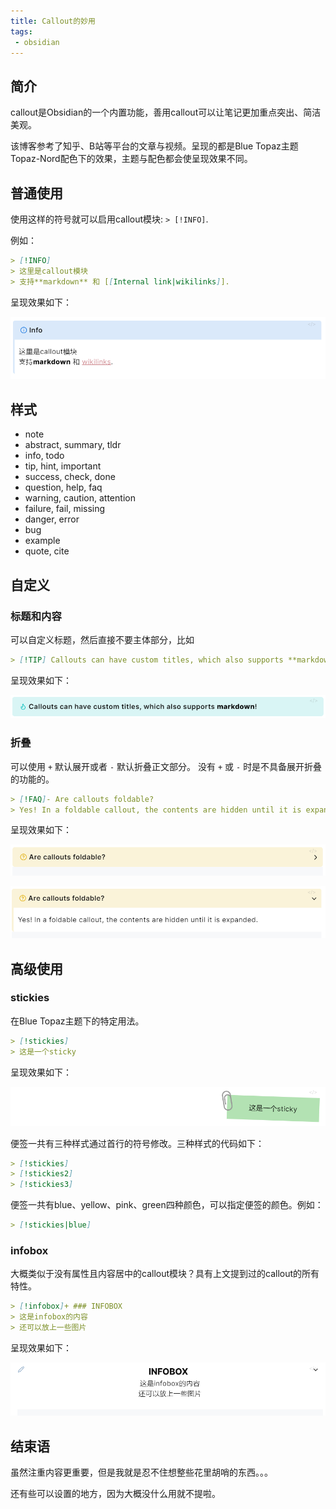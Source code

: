 ```yaml
---
title: Callout的妙用
tags:
 - obsidian
---
```


## 简介

callout是Obsidian的一个内置功能，善用callout可以让笔记更加重点突出、简洁美观。

该博客参考了知乎、B站等平台的文章与视频。呈现的都是Blue Topaz主题Topaz-Nord配色下的效果，主题与配色都会使呈现效果不同。

## 普通使用

使用这样的符号就可以启用callout模块: `> [!INFO]`.

例如：

```markdown
> [!INFO]
> 这里是callout模块
> 支持**markdown** 和 [[Internal link|wikilinks]].
```

呈现效果如下：

![info](/img/posts/zh/2023-06-27/info.png)

## 样式

- note
- abstract, summary, tldr
- info, todo
- tip, hint, important
- success, check, done
- question, help, faq
- warning, caution, attention
- failure, fail, missing
- danger, error
- bug
- example
- quote, cite

## 自定义

### 标题和内容

可以自定义标题，然后直接不要主体部分，比如

```markdown
> [!TIP] Callouts can have custom titles, which also supports **markdown**!
```

呈现效果如下：

![title](/img/posts/zh/2023-06-27/title.png)

### 折叠

 可以使用 `+` 默认展开或者 `-` 默认折叠正文部分。 没有 `+` 或 `-` 时是不具备展开折叠的功能的。

```markdown
> [!FAQ]- Are callouts foldable?
> Yes! In a foldable callout, the contents are hidden until it is expanded.
```

呈现效果如下：

![hide1](/img/posts/zh/2023-06-27/hide1.png)

![hide2](/img/posts/zh/2023-06-27/hide2.png)

## 高级使用

### stickies

在Blue Topaz主题下的特定用法。

```markdown
> [!stickies]
> 这是一个sticky
```

呈现效果如下：

![sticky](/img/posts/zh/2023-06-27/sticky.png)

便签一共有三种样式通过首行的符号修改。三种样式的代码如下：

```markdown
> [!stickies]
> [!stickies2]
> [!stickies3]
```

便签一共有blue、yellow、pink、green四种颜色，可以指定便签的颜色。例如：

```markdown
> [!stickies|blue]
```

### infobox

大概类似于没有属性且内容居中的callout模块？具有上文提到过的callout的所有特性。

```markdown
> [!infobox]+ ### INFOBOX
> 这是infobox的内容
> 还可以放上一些图片
```

呈现效果如下：

![infobox](/img/posts/zh/2023-06-27/infobox.png)

## 结束语

虽然注重内容更重要，但是我就是忍不住想整些花里胡哨的东西。。。

还有些可以设置的地方，因为大概没什么用就不提啦。

